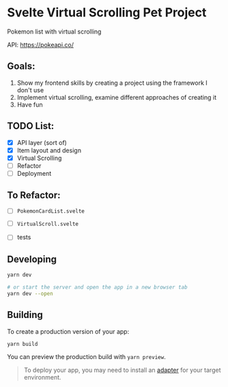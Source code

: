 # Svelte Virtual Scrolling Pet Project

Pokemon list with virtual scrolling

API: https://pokeapi.co/

## Goals:

1. Show my frontend skills by creating a project using the framework I don't use
2. Implement virtual scrolling, examine different approaches of creating it
3. Have fun

## TODO List:

- [x] API layer (sort of)
- [x] Item layout and design
- [x] Virtual Scrolling
- [ ] Refactor
- [ ] Deployment

## To Refactor:

- [ ] `PokemonCardList.svelte`
- [ ] `VirtualScroll.svelte`
- [ ] tests


## Developing

```bash
yarn dev

# or start the server and open the app in a new browser tab
yarn dev --open
```

## Building

To create a production version of your app:

```bash
yarn build
```

You can preview the production build with `yarn preview`.

> To deploy your app, you may need to install an [adapter](https://kit.svelte.dev/docs/adapters) for your target environment.
